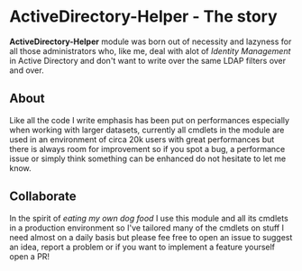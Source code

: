 # ActiveDirectory-Helper - The story

**ActiveDirectory-Helper** module was born out of necessity and lazyness for all those administrators who, like me, deal with alot of *Identity Management* in Active Directory and don't want to write over the same LDAP filters over and over. 

## About

Like all the code I write emphasis has been put on performances especially when working with larger datasets, currently all cmdlets in the module are used in an environment of circa 20k users with great performances but there is always room for improvement so if you spot a bug, a performance issue or simply think something can be enhanced do not hesitate to let me know.

## Collaborate

In the spirit of *eating my own dog food* I use this module and all its cmdlets in a production environment so I've tailored many of the cmdlets on stuff I need almost on a daily basis but please fee free to open an issue to suggest an idea, report a problem or if you want to implement a feature yourself open a PR!
